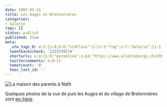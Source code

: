 ```yaml
---
date: 2007-05-21
title: Les Auges et Bretonnières
categories:
- Galerie
tags: []
status: publish
published: true
meta:
  _utw_tags_0: a:2:{i:0;O:8:"stdClass":1:{s:3:"tag";s:7:"Galerie";}i:1;O:8:"stdClass":1:{s:3:"tag";s:12:"Photographie";}}
  tweetbackscheck: '1233739174'
  shorturls: a:4:{s:9:"permalink";s:64:"https://www.alienlebarge.ch/2007/05/21/les-auges-et-bretonnieres/";s:7:"tinyurl";s:25:"https://tinyurl.com/ccazb5";s:4:"isgd";s:17:"https://is.gd/ikd2";s:5:"bitly";s:18:"https://bit.ly/pGvx";}
  twittercomments: a:0:{}
  tweetcount: '0'
  tmac_last_id: ''
---
```

<img src="https://dlgjp9x71cipk.cloudfront.net/2007/05/lesaugesbretonnieres.png" alt="La maison des parents à Nath" />

Quelques photos de la vue de puis les Auges et du village de Bretonnières sont <a href="https://alienlebarge.ch/picsengine/#album=11" title="L'album des Augest et Bretonnières dans la galerie">en-ligne</a>.
